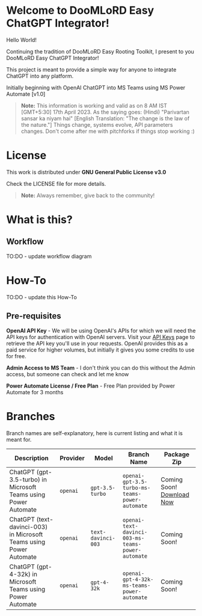 # Welcome to DooMLoRD Easy ChatGPT Integrator!

Hello World!

Continuing the tradition of DooMLoRD Easy Rooting Toolkit, I present to you DooMLoRD Easy ChatGPT Integrator!

This project is meant to provide a simple way for anyone to integrate ChatGPT into any platform.

Initially beginning with OpenAI ChatGPT into MS Teams using MS Power Automate [v1.0]

> **Note:** This information is working and valid as on 8 AM IST [GMT+5:30] 17th April 2023. 
> As the saying goes: (Hindi) "Parivartan sansar ka niyam hai" [English Translation: "The change is the law of the nature."]
> Things change, systems evolve, API parameters changes. Don't come after me with pitchforks if things stop working :)

# License

This work is distributed under **GNU General Public License v3.0**

Check the LICENSE file for more details.

> **Note:** Always remember, give back to the community!



# What is this?

## Workflow

TO:DO - update workflow diagram



# How-To

TO:DO - update this How-To 

## Pre-requisites

**OpenAI API Key** - We will be using OpenAI's APIs for which we will need the API keys for authentication with OpenAI servers. Visit your [API Keys](https://platform.openai.com/account/api-keys) page to retrieve the API key you'll use in your requests. OpenAI provides this as a paid service for higher volumes, but initially it gives you some credits to use for free.

**Admin Access to MS Team** - I don't think you can do this without the Admin access, but someone can check and let me know

**Power Automate License / Free Plan** - Free Plan provided by Power Automate for 3 months


# Branches

Branch names are self-explanatory, here is current listing and what it is meant for.

|Description                |Provider                          |Model                          |Branch Name                          |Package Zip                         |
|----------------|-------------------------------|-------------------------------|-------------------------------|-----------------------------|
|ChatGPT (gpt-3.5-turbo) in Microsoft Teams using Power Automate|`openai`            |`gpt-3.5-turbo`            |`openai-gpt-3.5-turbo-ms-teams-power-automate`            |Coming Soon! [Download Now]([https://github.com/dmlrd/DooMLoRD-Easy-ChatGPT-Integrator/archive/refs/heads/openai-gpt-3.5-turbo-ms-teams-power-automate.zip])            |
|ChatGPT (text-davinci-003) in Microsoft Teams using Power Automate|`openai`            |`text-davinci-003`            |`openai-text-davinci-003-ms-teams-power-automate`            | Coming Soon!            |
|ChatGPT (gpt-4-32k) in Microsoft Teams using Power Automate|`openai`            |`gpt-4-32k`            |`openai-gpt-4-32k-ms-teams-power-automate`            | Coming Soon!          |

